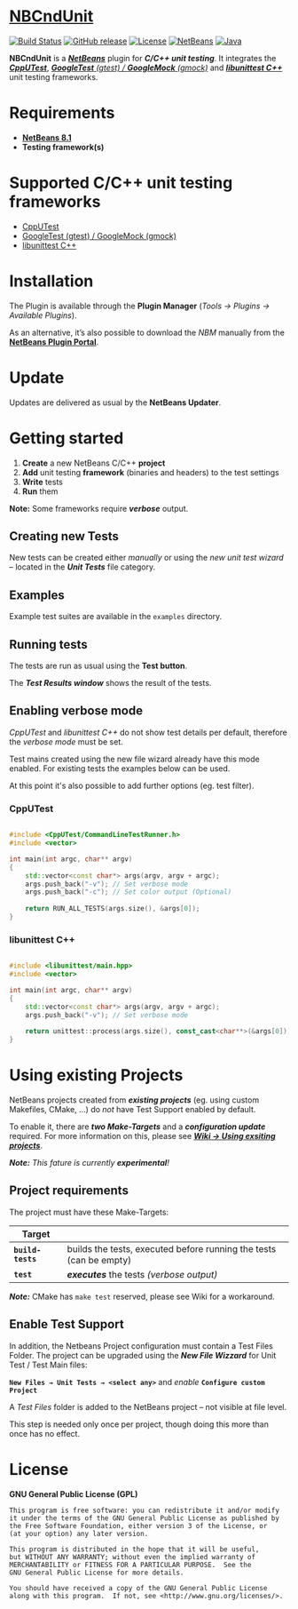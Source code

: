 # [NBCndUnit](https://github.com/offa/NBCndUnit)

[![Build Status](https://travis-ci.org/offa/NBCndUnit.svg?branch=master)](https://travis-ci.org/offa/NBCndUnit)
[![GitHub release](https://img.shields.io/github/release/offa/NBCndUnit.svg)](https://github.com/offa/NBCndUnit/releases)
[![License](https://img.shields.io/badge/license-GPLv3-yellow.svg)](LICENSE)
[![NetBeans](https://img.shields.io/badge/netbeans-8.1-lightgrey.svg)](http://plugins.netbeans.org/plugin/57174/nbcndunit)
[![Java](https://img.shields.io/badge/java-1.7-green.svg)](http://openjdk.java.net/)

**NBCndUnit** is a [***NetBeans***](https://netbeans.org) plugin for ***C/C++ unit testing***. It integrates the [_**CppUTest**_](https://cpputest.github.io/), [_**GoogleTest** (gtest) / **GoogleMock** (gmock)_](https://github.com/google/googletest) and [_**libunittest C++**_](http://libunittest.sourceforge.net/) unit testing frameworks.


# Requirements

 - [**NetBeans 8.1**](https://netbeans.org)
 - **Testing framework(s)**


# Supported C/C++ unit testing frameworks

 - [CppUTest](https://cpputest.github.io/)
 - [GoogleTest (gtest) / GoogleMock (gmock)](https://github.com/google/googletest)
 - [libunittest C++](http://libunittest.sourceforge.net/)


# Installation

The Plugin is available through the **Plugin Manager** (*Tools → Plugins → Available Plugins*).

As an alternative, it’s also possible to download the *NBM* manually from the [**NetBeans Plugin Portal**](http://plugins.netbeans.org/plugin/57174/nbcndunit).


# Update

Updates are delivered as usual by the **NetBeans Updater**.




# Getting started

 1. **Create** a new NetBeans C/C++ **project**
 1. **Add** unit testing **framework** (binaries and headers) to the test settings
 1. **Write** tests
 1. **Run** them

**Note:** Some frameworks require ***verbose*** output.


## Creating new Tests

New tests can be created either *manually* or using the *new unit test wizard* – located in the ***Unit Tests*** file category.


## Examples

Example test suites are available in the `examples` directory.


## Running tests

The tests are run as usual using the **Test button**.

The ***Test Results window*** shows the result of the tests.


## Enabling verbose mode

*CppUTest* and *libunittest C++* do not show test details per default, therefore the *verbose mode* must be set.

Test mains created using the new file wizard already have this mode enabled. For existing tests the examples below can be used.

At this point it's also possible to add further options (eg. test filter).

### CppUTest

```cpp

#include <CppUTest/CommandLineTestRunner.h>
#include <vector>

int main(int argc, char** argv)
{
    std::vector<const char*> args(argv, argv + argc);
    args.push_back("-v"); // Set verbose mode
    args.push_back("-c"); // Set color output (Optional)
    
    return RUN_ALL_TESTS(args.size(), &args[0]);
}
```


### libunittest C++

```cpp

#include <libunittest/main.hpp>
#include <vector>

int main(int argc, char** argv)
{
    std::vector<const char*> args(argv, argv + argc);
    args.push_back("-v"); // Set verbose mode
    
    return unittest::process(args.size(), const_cast<char**>(&args[0]));
}

```


# Using existing Projects

NetBeans projects created from ***existing projects*** (eg. using custom Makefiles, CMake, …) do *not* have Test Support enabled by default.

To enable it, there are ***two Make-Targets*** and a ***configuration update*** required. For more information on this, please see [***Wiki → Using exsiting projects***](https://github.com/offa/NBCndUnit/wiki/Using-existing-projects).

_**Note:** This fature is currently **experimental**!_


## Project requirements

The project must have these Make-Targets:

| Target            |                          |
|-------------------|--------------------------|
| **`build-tests`** | builds the tests, executed before running the tests (can be empty) |
| **`test`**        | ***executes*** the tests *(verbose output)* |

***Note:*** CMake has `make test` reserved, please see Wiki for a workaround.


## Enable Test Support

In addition, the Netbeans Project configuration must contain a Test Files Folder. The project can be upgraded using the ***New File Wizzard*** for Unit Test / Test Main files:

**`New Files → Unit Tests → <select any>`** and *enable* **`Configure custom Project`**

A *Test Files* folder is added to the NetBeans project – not visible at file level.

This step is needed only once per project, though doing this more than once has no effect.



# License

**GNU General Public License (GPL)**

    This program is free software: you can redistribute it and/or modify
    it under the terms of the GNU General Public License as published by
    the Free Software Foundation, either version 3 of the License, or
    (at your option) any later version.

    This program is distributed in the hope that it will be useful,
    but WITHOUT ANY WARRANTY; without even the implied warranty of
    MERCHANTABILITY or FITNESS FOR A PARTICULAR PURPOSE.  See the
    GNU General Public License for more details.

    You should have received a copy of the GNU General Public License
    along with this program.  If not, see <http://www.gnu.org/licenses/>.
